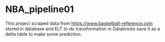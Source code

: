 # NBA_pipeline01



This project scraped data from https://www.basketball-reference.com stored in database and ELT to do transformation in Databricks save it as a delta table to make some prediction.

